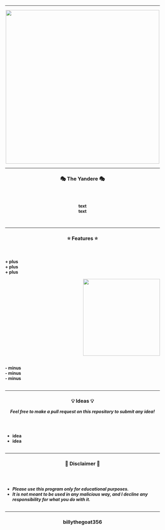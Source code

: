 -----

<p align="center">
<img src="https://repository-images.githubusercontent.com/402853047/91fdbd86-34e7-4fa9-8da9-3f8800a6034d", width="500", height="500">
</p>

-----

### <p align="center">🎭 The Yandere 🎭</p>

<br><br>
<p align="center">
<strong>
text
<br>
text
</strong>
</p>
<br>

-----

### <p align="center">⭐ Features ⭐</p>

<br><br>
<strong>+ plus</strong>
<br>
<strong>+ plus</strong>
<br>
<strong>+ plus</strong>
<br>

<p align="right">
<img src="https://repository-images.githubusercontent.com/402853047/91fdbd86-34e7-4fa9-8da9-3f8800a6034d" width="250", height="250">
</p>

<br>
<strong>- minus</strong>
<br>
<strong>- minus</strong>
<br>
<strong>- minus</strong>
<br><br>

-----

### <p align="center">💡 Ideas 💡</p>

<p align="center"><strong><i>Feel free to make a pull request on this repository to submit any idea!</i></strong</p>

<br><br>
* idea
* idea
<br><br>

-----

### <p align="center">📌 Disclaimer 📌</p>

<br><br>
* ***Please use this program only for educational purposes.***
* ***It is not meant to be used in any malicious way, and I decline any responsibility for what you do with it.***
<br><br>

-----

### <p align="center">billythegoat356</p>
